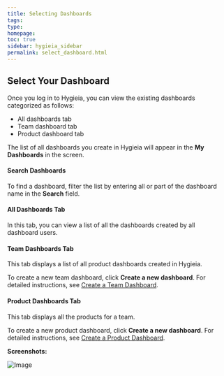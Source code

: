 ```yaml
---
title: Selecting Dashboards
tags: 
type: 
homepage: 
toc: true
sidebar: hygieia_sidebar
permalink: select_dashboard.html
---
```


## Select Your Dashboard

Once you log in to Hygieia, you can view the existing dashboards categorized as follows:
- All dashboards tab
- Team dashboard tab
- Product dashboard tab

The list of all dashboards you create in Hygieia will appear in the **My Dashboards** in the screen.

#### Search Dashboards

To find a dashboard, filter the list by entering all or part of the dashboard name in the **Search** field.

#### All Dashboards Tab

In this tab, you can view a list of all the dashboards created by all dashboard users.

#### Team Dashboards Tab

This tab displays a list of all product dashboards created in Hygieia.

To create a new team dashboard, click **Create a new dashboard**. For detailed instructions, see [Create a Team Dashboard](create_team_dashboard.md).

#### Product Dashboards Tab

This tab displays all the products for a team.

To create a new product dashboard, click **Create a new dashboard**. For detailed instructions, see [Create a Product Dashboard](product_view.md).

**Screenshots:**

![Image](http://capitalone.github.io/Hygieia/media/images/h2-select-dashboard.png)
